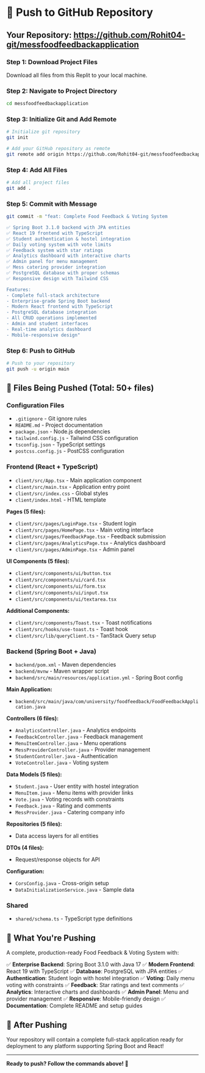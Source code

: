 # 🚀 Push to GitHub Repository

## Your Repository: https://github.com/Rohit04-git/messfoodfeedbackapplication

### Step 1: Download Project Files
Download all files from this Replit to your local machine.

### Step 2: Navigate to Project Directory
```bash
cd messfoodfeedbackapplication
```

### Step 3: Initialize Git and Add Remote
```bash
# Initialize git repository
git init

# Add your GitHub repository as remote
git remote add origin https://github.com/Rohit04-git/messfoodfeedbackapplication.git
```

### Step 4: Add All Files
```bash
# Add all project files
git add .
```

### Step 5: Commit with Message
```bash
git commit -m "feat: Complete Food Feedback & Voting System

✅ Spring Boot 3.1.0 backend with JPA entities
✅ React 19 frontend with TypeScript  
✅ Student authentication & hostel integration
✅ Daily voting system with vote limits
✅ Feedback system with star ratings
✅ Analytics dashboard with interactive charts
✅ Admin panel for menu management
✅ Mess catering provider integration
✅ PostgreSQL database with proper schemas
✅ Responsive design with Tailwind CSS

Features:
- Complete full-stack architecture
- Enterprise-grade Spring Boot backend
- Modern React frontend with TypeScript
- PostgreSQL database integration
- All CRUD operations implemented
- Admin and student interfaces
- Real-time analytics dashboard
- Mobile-responsive design"
```

### Step 6: Push to GitHub
```bash
# Push to your repository
git push -u origin main
```

## 📁 Files Being Pushed (Total: 50+ files)

### Configuration Files
- `.gitignore` - Git ignore rules
- `README.md` - Project documentation  
- `package.json` - Node.js dependencies
- `tailwind.config.js` - Tailwind CSS configuration
- `tsconfig.json` - TypeScript settings
- `postcss.config.js` - PostCSS configuration

### Frontend (React + TypeScript)
- `client/src/App.tsx` - Main application component
- `client/src/main.tsx` - Application entry point
- `client/src/index.css` - Global styles
- `client/index.html` - HTML template

**Pages (5 files):**
- `client/src/pages/LoginPage.tsx` - Student login
- `client/src/pages/HomePage.tsx` - Main voting interface
- `client/src/pages/FeedbackPage.tsx` - Feedback submission
- `client/src/pages/AnalyticsPage.tsx` - Analytics dashboard
- `client/src/pages/AdminPage.tsx` - Admin panel

**UI Components (5 files):**
- `client/src/components/ui/button.tsx`
- `client/src/components/ui/card.tsx`
- `client/src/components/ui/form.tsx`
- `client/src/components/ui/input.tsx`
- `client/src/components/ui/textarea.tsx`

**Additional Components:**
- `client/src/components/Toast.tsx` - Toast notifications
- `client/src/hooks/use-toast.ts` - Toast hook
- `client/src/lib/queryClient.ts` - TanStack Query setup

### Backend (Spring Boot + Java)
- `backend/pom.xml` - Maven dependencies
- `backend/mvnw` - Maven wrapper script
- `backend/src/main/resources/application.yml` - Spring Boot config

**Main Application:**
- `backend/src/main/java/com/university/foodfeedback/FoodFeedbackApplication.java`

**Controllers (6 files):**
- `AnalyticsController.java` - Analytics endpoints
- `FeedbackController.java` - Feedback management
- `MenuItemController.java` - Menu operations
- `MessProviderController.java` - Provider management
- `StudentController.java` - Authentication
- `VoteController.java` - Voting system

**Data Models (5 files):**
- `Student.java` - User entity with hostel integration
- `MenuItem.java` - Menu items with provider links
- `Vote.java` - Voting records with constraints
- `Feedback.java` - Rating and comments
- `MessProvider.java` - Catering company info

**Repositories (5 files):**
- Data access layers for all entities

**DTOs (4 files):**
- Request/response objects for API

**Configuration:**
- `CorsConfig.java` - Cross-origin setup
- `DataInitializationService.java` - Sample data

### Shared
- `shared/schema.ts` - TypeScript type definitions

## 🎯 What You're Pushing

A complete, production-ready Food Feedback & Voting System with:

✅ **Enterprise Backend**: Spring Boot 3.1.0 with Java 17
✅ **Modern Frontend**: React 19 with TypeScript
✅ **Database**: PostgreSQL with JPA entities
✅ **Authentication**: Student login with hostel integration
✅ **Voting**: Daily menu voting with constraints
✅ **Feedback**: Star ratings and text comments
✅ **Analytics**: Interactive charts and dashboards
✅ **Admin Panel**: Menu and provider management
✅ **Responsive**: Mobile-friendly design
✅ **Documentation**: Complete README and setup guides

## 🚀 After Pushing

Your repository will contain a complete full-stack application ready for deployment to any platform supporting Spring Boot and React!

---
**Ready to push? Follow the commands above! 🚀**